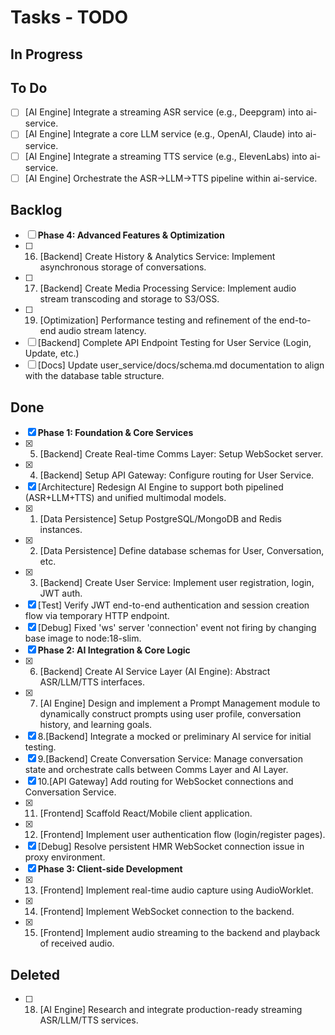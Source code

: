 # Tasks - TODO

## In Progress


## To Do

- [ ] [AI Engine] Integrate a streaming ASR service (e.g., Deepgram) into ai-service.
- [ ] [AI Engine] Integrate a core LLM service (e.g., OpenAI, Claude) into ai-service.
- [ ] [AI Engine] Integrate a streaming TTS service (e.g., ElevenLabs) into ai-service.
- [ ] [AI Engine] Orchestrate the ASR->LLM->TTS pipeline within ai-service.

## Backlog


- [ ] **Phase 4: Advanced Features & Optimization**
- [ ] 16. [Backend] Create History & Analytics Service: Implement asynchronous storage of conversations.
- [ ] 17. [Backend] Create Media Processing Service: Implement audio stream transcoding and storage to S3/OSS.
- [ ] 19. [Optimization] Performance testing and refinement of the end-to-end audio stream latency.
- [ ] [Backend] Complete API Endpoint Testing for User Service (Login, Update, etc.)
- [ ] [Docs] Update user_service/docs/schema.md documentation to align with the database table structure.

## Done

- [x] **Phase 1: Foundation & Core Services**
- [x] 5. [Backend] Create Real-time Comms Layer: Setup WebSocket server.
- [x] 4. [Backend] Setup API Gateway: Configure routing for User Service.
- [x] [Architecture] Redesign AI Engine to support both pipelined (ASR+LLM+TTS) and unified multimodal models.
- [x] 1. [Data Persistence] Setup PostgreSQL/MongoDB and Redis instances.
- [x] 2. [Data Persistence] Define database schemas for User, Conversation, etc.
- [x] 3. [Backend] Create User Service: Implement user registration, login, JWT auth.
- [x] [Test] Verify JWT end-to-end authentication and session creation flow via temporary HTTP endpoint.
- [x] [Debug] Fixed 'ws' server 'connection' event not firing by changing base image to node:18-slim.
- [x] **Phase 2: AI Integration & Core Logic**
- [x] 6. [Backend] Create AI Service Layer (AI Engine): Abstract ASR/LLM/TTS interfaces.
- [x] 7. [AI Engine] Design and implement a Prompt Management module to dynamically construct prompts using user profile, conversation history, and learning goals.
- [x] 8.[Backend] Integrate a mocked or preliminary AI service for initial testing.
- [x] 9.[Backend] Create Conversation Service: Manage conversation state and orchestrate calls between Comms Layer and AI Layer.
- [x] 10.[API Gateway] Add routing for WebSocket connections and Conversation Service.
- [x] 11. [Frontend] Scaffold React/Mobile client application.
- [x] 12. [Frontend] Implement user authentication flow (login/register pages).
- [x] [Debug] Resolve persistent HMR WebSocket connection issue in proxy environment.
- [x] **Phase 3: Client-side Development**
- [x] 13. [Frontend] Implement real-time audio capture using AudioWorklet.
- [x] 14. [Frontend] Implement WebSocket connection to the backend.
- [x] 15. [Frontend] Implement audio streaming to the backend and playback of received audio.

## Deleted

- [ ] 18. [AI Engine] Research and integrate production-ready streaming ASR/LLM/TTS services.
